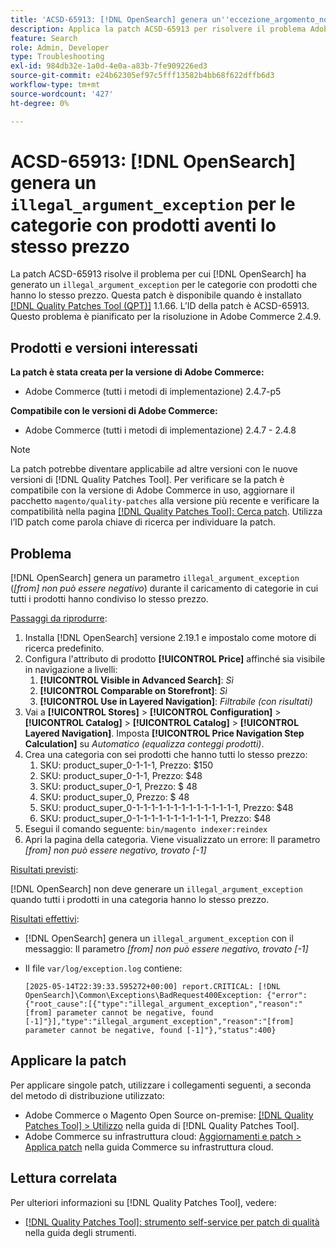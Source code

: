 ```yaml
---
title: 'ACSD-65913: [!DNL OpenSearch] genera un''eccezione_argomento_non valido per le categorie con prodotti aventi lo stesso prezzo'
description: Applica la patch ACSD-65913 per risolvere il problema Adobe Commerce in cui [!DNL Opensearch] genera un'eccezione legal_topic_exception ("[from] parametro non può essere negativa") sulle categorie contenenti tutti i prodotti con lo stesso prezzo.
feature: Search
role: Admin, Developer
type: Troubleshooting
exl-id: 984db32e-1a0d-4e0a-a83b-7fe909226ed3
source-git-commit: e24b62305ef97c5fff13582b4bb68f622dffb6d3
workflow-type: tm+mt
source-wordcount: '427'
ht-degree: 0%

---
```


# ACSD-65913: [!DNL OpenSearch] genera un `illegal_argument_exception` per le categorie con prodotti aventi lo stesso prezzo

La patch ACSD-65913 risolve il problema per cui [!DNL OpenSearch] ha generato un `illegal_argument_exception` per le categorie con prodotti che hanno lo stesso prezzo. Questa patch è disponibile quando è installato [[!DNL Quality Patches Tool (QPT)]](/help/tools/quality-patches-tool/quality-patches-tool-to-self-serve-quality-patches.md) 1.1.66. L’ID della patch è ACSD-65913. Questo problema è pianificato per la risoluzione in Adobe Commerce 2.4.9.

## Prodotti e versioni interessati

**La patch è stata creata per la versione di Adobe Commerce:**

* Adobe Commerce (tutti i metodi di implementazione) 2.4.7-p5

**Compatibile con le versioni di Adobe Commerce:**

* Adobe Commerce (tutti i metodi di implementazione) 2.4.7 - 2.4.8

>[!NOTE]
>
>La patch potrebbe diventare applicabile ad altre versioni con le nuove versioni di [!DNL Quality Patches Tool]. Per verificare se la patch è compatibile con la versione di Adobe Commerce in uso, aggiornare il pacchetto `magento/quality-patches` alla versione più recente e verificare la compatibilità nella pagina [[!DNL Quality Patches Tool]: Cerca patch](https://experienceleague.adobe.com/tools/commerce-quality-patches/index.html?lang=it). Utilizza l’ID patch come parola chiave di ricerca per individuare la patch.

## Problema

[!DNL OpenSearch] genera un parametro `illegal_argument_exception` (*[from] non può essere negativo*) durante il caricamento di categorie in cui tutti i prodotti hanno condiviso lo stesso prezzo.

<u>Passaggi da riprodurre</u>:

1. Installa [!DNL OpenSearch] versione 2.19.1 e impostalo come motore di ricerca predefinito.
1. Configura l&#39;attributo di prodotto **[!UICONTROL Price]** affinché sia visibile in navigazione a livelli:
   1. **[!UICONTROL Visible in Advanced Search]**: *Sì*
   1. **[!UICONTROL Comparable on Storefront]**: *Sì*
   1. **[!UICONTROL Use in Layered Navigation]**: *Filtrabile (con risultati)*
1. Vai a **[!UICONTROL Stores]** > **[!UICONTROL Configuration]** > **[!UICONTROL Catalog]** > **[!UICONTROL Catalog]** > **[!UICONTROL Layered Navigation]**. Imposta **[!UICONTROL Price Navigation Step Calculation]** su *Automatico (equalizza conteggi prodotti)*.
1. Crea una categoria con sei prodotti che hanno tutti lo stesso prezzo:
   1. SKU: product_super_0-1-1-1, Prezzo: $150
   1. SKU: product_super_0-1-1, Prezzo: $48
   1. SKU: product_super_0-1, Prezzo: $ 48
   1. SKU: product_super_0, Prezzo: $ 48
   1. SKU: product_super_0-1-1-1-1-1-1-1-1-1-1-1-1-1-1, Prezzo: $48
   1. SKU: product_super_0-1-1-1-1-1-1-1-1-1-1-1, Prezzo: $48
1. Esegui il comando seguente:
   `bin/magento indexer:reindex`
1. Apri la pagina della categoria. Viene visualizzato un errore:
   Il parametro *[from] non può essere negativo, trovato [-1]*

<u>Risultati previsti</u>:

[!DNL OpenSearch] non deve generare un `illegal_argument_exception` quando tutti i prodotti in una categoria hanno lo stesso prezzo.

<u>Risultati effettivi</u>:

* [!DNL OpenSearch] genera un `illegal_argument_exception` con il messaggio:
  Il parametro *[from] non può essere negativo, trovato [-1]*

* Il file `var/log/exception.log` contiene:

  ```
  [2025-05-14T22:39:33.595272+00:00] report.CRITICAL: [!DNL OpenSearch]\Common\Exceptions\BadRequest400Exception: {"error":{"root_cause":[{"type":"illegal_argument_exception","reason":"[from] parameter cannot be negative, found [-1]"}],"type":"illegal_argument_exception","reason":"[from] parameter cannot be negative, found [-1]"},"status":400}
  ```

## Applicare la patch

Per applicare singole patch, utilizzare i collegamenti seguenti, a seconda del metodo di distribuzione utilizzato:

* Adobe Commerce o Magento Open Source on-premise: [[!DNL Quality Patches Tool] > Utilizzo](/help/tools/quality-patches-tool/usage.md) nella guida di [!DNL Quality Patches Tool].
* Adobe Commerce su infrastruttura cloud: [Aggiornamenti e patch > Applica patch](https://experienceleague.adobe.com/docs/commerce-cloud-service/user-guide/develop/upgrade/apply-patches.html?lang=it) nella guida Commerce su infrastruttura cloud.

## Lettura correlata

Per ulteriori informazioni su [!DNL Quality Patches Tool], vedere:

* [[!DNL Quality Patches Tool]: strumento self-service per patch di qualità](/help/tools/quality-patches-tool/quality-patches-tool-to-self-serve-quality-patches.md) nella guida degli strumenti.
